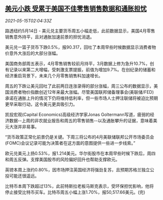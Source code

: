 <!--1621045864000-->
[美元小跌 受累于美国不佳零售销售数据和通胀担忧](https://cn.reuters.com/article/global-fx-ny-us-retail-inflation-0515-idCNKBS2CW01V)
------

<div><i>2021-05-15T02:04:33Z</i></div><p>路透纽约5月14日 - 美元兑主要货币周五小幅走低，此前数据显示，美国4月零售销售意外持平，且对通胀加速前景的担忧消退。</p><p>美元兑一篮子货币下跌0.5%，报90.317，回吐了本周早些时候数据显示消费者物价意外大涨后的大部分涨幅。</p><p>美国商务部周五表示，4月零售销售较前月持平，3月数据上修为急升10.7%，创有记录以来第二大增幅，受刺激支票提振，前值为增加9.7%。在创纪录的储蓄和经济重启背景下，未来几个月零售销售料加速增长。</p><p>周五的下跌让美元回吐了此前两日连涨录得的部分涨幅，周三公布的数据显示，美国消费者物价指数创近12年来最大涨幅。尽管美国联邦储备理事会(美联储/FED)承诺在通胀上升的情况下仍将维持低利率，但一些市场人士押注联储将被迫比预期更早采取行动，这令美元更具吸引力。</p><p>凯投宏观(Capital Economics)高级经济学家Jonas Goltermann写道，疲弱的经济数据--上周的非农就业报告和周五的零售销售--以及通胀攀升的证据，意味着美元大涨并非易事。</p><p>“货币政策正常化前景仍是关键。下周三将公布的4月美联储联邦公开市场委员会(FOMC)会议记录可能为决策者在这方面的意图提供一些进一步线索。”</p><p>欧元兑美元上扬0.53%，报1.214美元。华尔街股市在本周早些时候下跌后，周四和周五反弹。支撑美国股市的风险偏好回升也帮助支撑欧元。</p><p>英镑本周上涨约0.80%，因市场押注英国经济将强劲复苏，且预期苏格兰独立公投可能还很遥远。</p><p>比特币本周下跌超过13%，此前特斯拉老板马斯克表示，受环保担忧影响，他将停止接受比特币买车。比特币周五小幅上涨1.70%，报50,517.66美元。(完)</p>
